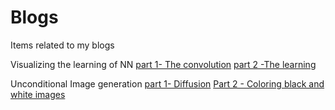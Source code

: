 # Blogs
Items related to my blogs 

Visualizing the learning of NN
[part 1- The convolution](https://8bitnand.wixsite.com/nand/post/visualizing-the-learning-of-a-neural-network)
[part 2 -The learning](https://8bitnand.wixsite.com/nand/post/visualizing-the-learning-of-a-neural-network-1)

Unconditional Image generation 
[part 1- Diffusion](https://1bytenand.hashnode.dev/unconditional-image-generation)
[Part 2 - Coloring black and white images](https://1bytenand.hashnode.dev/unconditional-image-generation-1)
